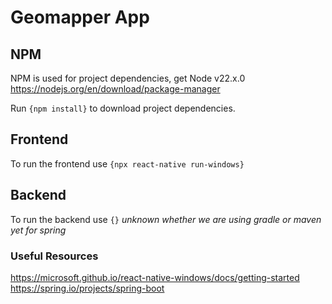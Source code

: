 # Geomapper App

## NPM
NPM is used for project dependencies, get Node v22.x.0
https://nodejs.org/en/download/package-manager

Run `{npm install}` to download project dependencies.

## Frontend
To run the frontend use `{npx react-native run-windows}`

## Backend
To run the backend use `{}`
*unknown whether we are using gradle or maven yet for spring*


### Useful Resources
https://microsoft.github.io/react-native-windows/docs/getting-started
https://spring.io/projects/spring-boot
